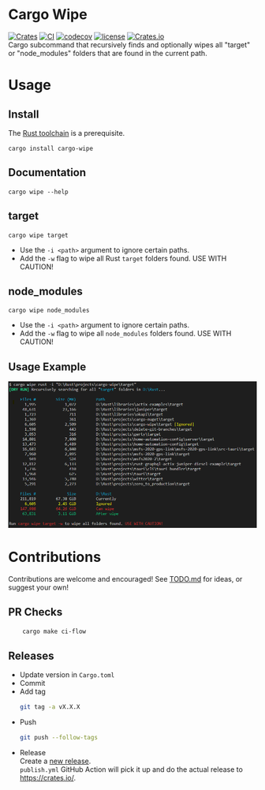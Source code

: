 # Cargo Wipe

[![Crates][crates_badge]][crates]
[![CI][ci_badge]][ci]
[![codecov][codecov_badge]][codecov]
[![license][license_badge]][license]
[![Crates.io][crates_installs_badge]][crates]\
Cargo subcommand that recursively finds and optionally wipes all "target" or "node_modules" folders that are found in the current path.

# Usage

## Install

The [Rust toolchain][toolchain] is a prerequisite.

```
cargo install cargo-wipe
```

## Documentation

```
cargo wipe --help
```

## target

```
cargo wipe target
```

- Use the `-i <path>` argument to ignore certain paths.
- Add the `-w` flag to wipe all Rust `target` folders found. USE WITH CAUTION!

## node_modules

```
cargo wipe node_modules
```

- Use the `-i <path>` argument to ignore certain paths.
- Add the `-w` flag to wipe all `node_modules` folders found. USE WITH CAUTION!

## Usage Example

![Usage Example Screenshot][usage_example]

# Contributions

Contributions are welcome and encouraged! See [TODO.md][todo] for ideas, or suggest your own!

## PR Checks

```bash
    cargo make ci-flow
```

## Releases

- Update version in `Cargo.toml`
- Commit
- Add tag
  ```bash
  git tag -a vX.X.X
  ```
- Push
  ```bash
  git push --follow-tags
  ```
- Release\
  Create a [new release](https://github.com/mihai-dinculescu/cargo-wipe/releases). \
  `publish.yml` GitHub Action will pick it up and do the actual release to https://crates.io/.

[crates_badge]: https://img.shields.io/crates/v/cargo-wipe.svg
[crates]: https://crates.io/crates/cargo-wipe
[ci_badge]: https://github.com/mihai-dinculescu/cargo-wipe/workflows/CI/badge.svg?branch=master
[ci]: https://github.com/mihai-dinculescu/cargo-wipe/actions
[codecov_badge]: https://codecov.io/gh/mihai-dinculescu/cargo-wipe/branch/master/graph/badge.svg
[codecov]: https://codecov.io/gh/mihai-dinculescu/cargo-wipe
[license_badge]: https://img.shields.io/crates/l/cargo-wipe.svg
[license]: https://github.com/mihai-dinculescu/cargo-wipe/blob/master/LICENSE
[crates_installs_badge]: https://img.shields.io/crates/d/cargo-wipe?label=cargo%20installs
[toolchain]: https://rustup.rs
[usage_example]: https://github.com/mihai-dinculescu/cargo-wipe/blob/master/assets/screenshot.PNG
[todo]: TODO.md
